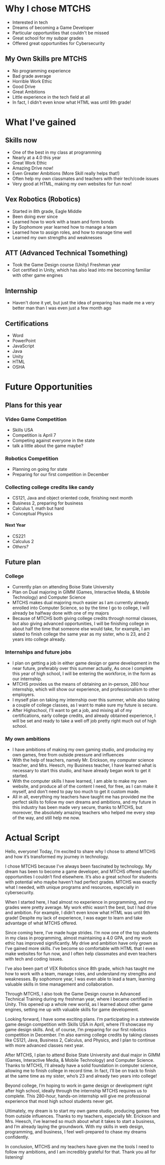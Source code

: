 # Why I chose MTCHS
- Interested in tech
- Dreams of becoming a Game Developer
- Particular opportunities that couldn't be missed
- Great school for my subpar grades
- Offered great opportunities for Cybersecurity
## My Own Skills pre MTCHS
- No programming experience
- Bad grade average
- Horrible Work Ethic
- Good Drive
- Great Ambitions
- Little experience in the tech field at all
- In fact, I didn't even know what HTML was until 9th grade!
# What I've gained
## Skills now
- One of the best in my class at programming
- Nearly at a 4.0 this year
- Great Work Ethic
- Amazing Drive now!
- Even Greater Ambitions (More Skill really helps that!)
- Often help my own classmates and teachers with their tech/code issues
- Very good at HTML, making my own websites for fun now!
## Vex Robotics (Robotics)
- Started in 8th grade, Eagle Middle
- Been doing ever since
- Learned how to work with a team and form bonds
- By Sophomore year learned how to manage a team
- Learned how to assign roles, and how to manage time well
- Learned my own strengths and weaknesses
## ATT (Advanced Technical Tsomething)
- Took the Game Design course (Unity) Freshman year
- Got certified in Unity, which has also lead into me becoming familiar with other game engines
## Internship
- Haven't done it yet, but just the idea of preparing has made me a very better man than I was even just a few month ago
## Certifications
- Word
- PowerPoint
- JavaScript
- Java
- Unity
- HTML
- OSHA
# Future Opportunities
## Plans for this year
### Video Game Competition
- Skills USA
- Competition is April 7
- Competing against everyone in the state
- talk a little about the game maybe?
### Robotics Competition
- Planning on going for state
- Preparing for our first competition in December
### Collecting college credits like candy
- CS121, Java and object oriented code, finishing next month
- Business 2, preparing for business
- Calculus 1, math but hard
- Conceptual Physics
#### Next Year
- CS221
- Calculus 2
- *Others?*
## Future plan
### College
- Currently plan on attending Boise State University
- Plan on Dual majoring in GIMM (Games, Interactive Media, & Mobile Technology) and Computer Science
- MTCHS makes dual majoring much easier as I am currently already enrolled into Computer Science, so by the time I go to college, I will already be halfway done with one of my majors
- Because of MTCHS both giving college credits through normal classes, but also giving advanced opportunities, I will be finishing college in about half the time that someone else would take, for example, I am slated to finish college the same year as my sister, who is 23, and 2 years into college already.
### Internships and future jobs
- I plan on getting a job in either game design or game development in the near future, preferably over this summer actually, As once I complete this year of high school, I will be entering the workforce, in the form as our internship.
- MTCHS provides us the means of obtaining an in-person, 280 hour internship, which will show our experience, and professionalism to other employers.
- I myself plan on taking my internship over this summer, while also taking a couple of college classes, as I want to make sure my future is secure.
- After Highschool, I'll want to get a job, and mixing all of my certifications, early college credits, and already obtained experience, I will be set and ready to take a well off job pretty right much out of high school.
### My own ambitions
- I have ambitions of making my own gaming studio, and producing my own games, free from outside pressure and influences
- With the help of teachers, namely Mr. Erickson, my computer science teacher, and Mrs. Heesch, my Business teacher, I have learned what is necessary to start this studio, and have already began work to get it started.
- With the computer skills I have learned, I am able to make my own website, and produce all of the content I need, for free, as I can make it myself, and don't need to pay too much to get it custom made.
- All in all, everything my teachers have taught me has provided me the perfect skills to follow my own dreams and ambitions, and my future in this industry has been made very secure, thanks to MTCHS, but moreover, the absolutely amazing teachers who helped me every step of the way, and still help me now.

# Actual Script
Hello, everyone! Today, I’m excited to share why I chose to attend MTCHS and how it’s transformed my journey in technology.

I chose MTCHS because I’ve always been fascinated by technology. My dream has been to become a game developer, and MTCHS offered specific opportunities I couldn’t find elsewhere. It’s also a great school for students with potential who maybe haven’t had perfect grades. MTCHS was exactly what I needed, with unique programs and resources, especially in cybersecurity.

When I started here, I had almost no experience in programming, and my grades were pretty average. My work ethic wasn’t the best, but I had drive and ambition. For example, I didn’t even know what HTML was until 9th grade! Despite my lack of experience, I was eager to learn and take advantage of what MTCHS offered.

Since coming here, I’ve made huge strides. I’m now one of the top students in my class in programming, almost maintaining a 4.0 GPA, and my work ethic has improved significantly. My drive and ambition have only grown as I’ve gained more skills. I’ve become so comfortable with HTML that I even make websites for fun now, and I often help classmates and even teachers with tech and coding issues.

I’ve also been part of VEX Robotics since 8th grade, which has taught me how to work with a team, manage roles, and understand my strengths and weaknesses. By sophomore year, I was even able to lead a team, learning valuable skills in time management and collaboration.

Through MTCHS, I also took the Game Design course in Advanced Technical Training during my freshman year, where I became certified in Unity. This opened up a whole new world, as I learned about other game engines, setting me up with valuable skills for game development.

Looking forward, I have some exciting plans. I’m participating in a statewide game design competition with Skills USA in April, where I’ll showcase my game design skills. And, of course, I’m preparing for our first robotics competition in December. I’m also earning college credits by taking classes like CS121, Java, Business 2, Calculus, and Physics, and I plan to continue with more advanced classes next year.

After MTCHS, I plan to attend Boise State University and dual major in GIMM (Games, Interactive Media, & Mobile Technology) and Computer Science. Thanks to MTCHS, I’ll already have a solid foundation in computer science, allowing me to finish college in record time. In fact, I’ll be on track to finish at the same time as my sister, who’s 23 and already two years into college!

Beyond college, I’m hoping to work in game design or development right after high school, ideally through the internship MTCHS requires us to complete. This 280-hour, hands-on internship will give me professional experience that most high school students never get.

Ultimately, my dream is to start my own game studio, producing games free from outside influences. Thanks to my teachers, especially Mr. Erickson and Mrs. Heesch, I’ve learned so much about what it takes to start a business, and I’m already laying the groundwork. With my skills in web design, programming, and business, I feel well-prepared to chase my dreams confidently.

In conclusion, MTCHS and my teachers have given me the tools I need to follow my ambitions, and I am incredibly grateful for that. Thank you all for listening!